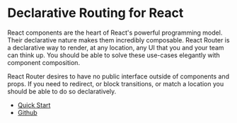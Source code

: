 # Declarative Routing for React

React components are the heart of React's powerful programming model.
Their declarative nature makes them incredibly composable. React Router
is a declarative way to render, at any location, any UI that you and your
team can think up. You should be able to solve these use-cases elegantly
with component composition.

React Router desires to have no public interface outside of components
and props. If you need to redirect, or block transitions, or match a
location you should be able to do so declaratively.

- [Quick Start](quick-start)
- [Github](https://github.com/reactjstraining/react-router)


